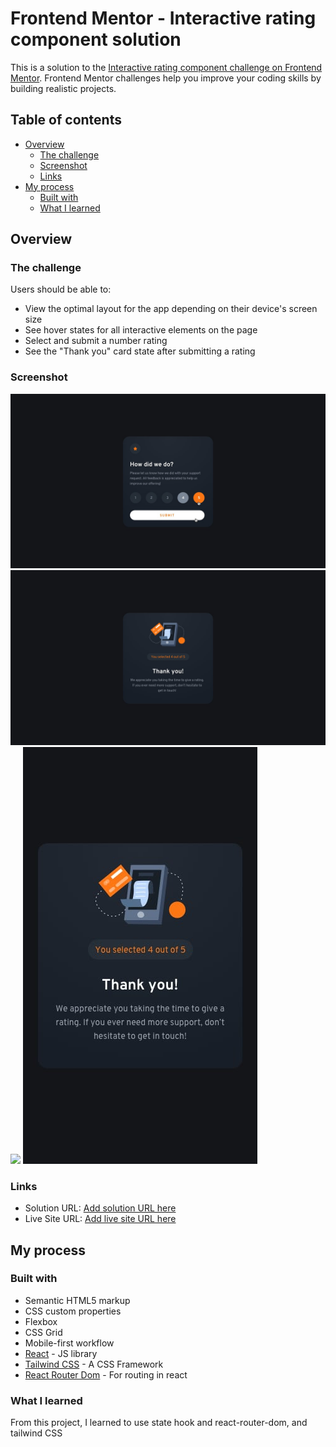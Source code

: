 # Frontend Mentor - Interactive rating component solution

This is a solution to the [Interactive rating component challenge on Frontend Mentor](https://www.frontendmentor.io/challenges/interactive-rating-component-koxpeBUmI). Frontend Mentor challenges help you improve your coding skills by building realistic projects. 

## Table of contents

- [Overview](#overview)
  - [The challenge](#the-challenge)
  - [Screenshot](#screenshot)
  - [Links](#links)
- [My process](#my-process)
  - [Built with](#built-with)
  - [What I learned](#what-i-learned)

## Overview

### The challenge

Users should be able to:

- View the optimal layout for the app depending on their device's screen size
- See hover states for all interactive elements on the page
- Select and submit a number rating
- See the "Thank you" card state after submitting a rating

### Screenshot

![](./public/desktop-active-states.jpg)
![](./public/desktop-thank-you-state.jpg)
![](./public/mbile-active-state.jpg)
![](./public/mobile-thank-you-state.jpg)

### Links

- Solution URL: [Add solution URL here]([https://your-solution-url.com](https://github.com/faisgit/interactive-rating-component-main-frontend-project))
- Live Site URL: [Add live site URL here]([https://your-live-site-url.com](https://interactive-rating-component-main-frontend-project.vercel.app/))

## My process

### Built with

- Semantic HTML5 markup
- CSS custom properties
- Flexbox
- CSS Grid
- Mobile-first workflow
- [React](https://reactjs.org/) - JS library
- [Tailwind CSS](https://tailwindcss.com/) - A CSS Framework
- [React Router Dom](https://www.npmjs.com/package/react-router-dom) - For  routing in react 

### What I learned

From this project, I learned to use state hook and react-router-dom, and tailwind CSS 
